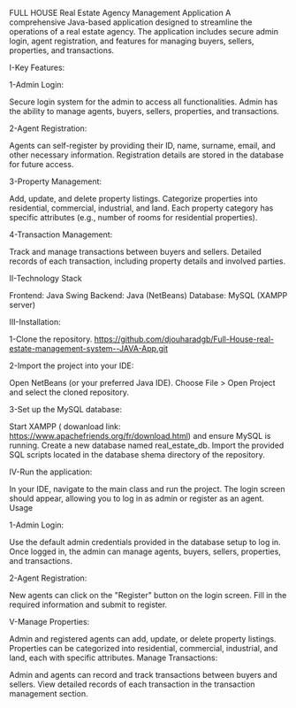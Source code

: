 FULL HOUSE Real Estate Agency Management Application
A comprehensive Java-based application designed to streamline the operations of a real estate agency. The application includes secure admin login, agent registration, and features for managing buyers, sellers, properties, and transactions.

I-Key Features:

1-Admin Login:

Secure login system for the admin to access all functionalities.
Admin has the ability to manage agents, buyers, sellers, properties, and transactions.

2-Agent Registration:

Agents can self-register by providing their ID, name, surname, email, and other necessary information.
Registration details are stored in the database for future access.

3-Property Management:

Add, update, and delete property listings.
Categorize properties into residential, commercial, industrial, and land.
Each property category has specific attributes (e.g., number of rooms for residential properties).

4-Transaction Management:

Track and manage transactions between buyers and sellers.
Detailed records of each transaction, including property details and involved parties.

II-Technology Stack

Frontend: Java Swing
Backend: Java (NetBeans)
Database: MySQL (XAMPP server)

III-Installation:

1-Clone the repository.
https://github.com/djouharadgb/Full-House-real-estate-management-system--JAVA-App.git

2-Import the project into your IDE:

Open NetBeans (or your preferred Java IDE).
Choose File > Open Project and select the cloned repository.

3-Set up the MySQL database:

Start XAMPP ( dowanload link: https://www.apachefriends.org/fr/download.html) and ensure MySQL is running.
Create a new database named real_estate_db.
Import the provided SQL scripts located in the database shema directory of the repository.

IV-Run the application:

In your IDE, navigate to the main class and run the project.
The login screen should appear, allowing you to log in as admin or register as an agent.
Usage

1-Admin Login:

Use the default admin credentials provided in the database setup to log in.
Once logged in, the admin can manage agents, buyers, sellers, properties, and transactions.

2-Agent Registration:

New agents can click on the "Register" button on the login screen.
Fill in the required information and submit to register.

V-Manage Properties:

Admin and registered agents can add, update, or delete property listings.
Properties can be categorized into residential, commercial, industrial, and land, each with specific attributes.
Manage Transactions:

Admin and agents can record and track transactions between buyers and sellers.
View detailed records of each transaction in the transaction management section.

